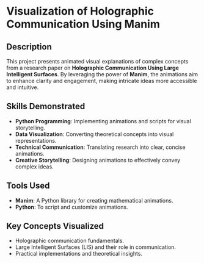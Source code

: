 # Visualization of Holographic Communication Using Manim

## **Description**  
This project presents animated visual explanations of complex concepts from a research paper on **Holographic Communication Using Large Intelligent Surfaces**. By leveraging the power of **Manim**, the animations aim to enhance clarity and engagement, making intricate ideas more accessible and intuitive.

## **Skills Demonstrated**  
- **Python Programming**: Implementing animations and scripts for visual storytelling.  
- **Data Visualization**: Converting theoretical concepts into visual representations.  
- **Technical Communication**: Translating research into clear, concise animations.  
- **Creative Storytelling**: Designing animations to effectively convey complex ideas.

## **Tools Used**  
- **Manim**: A Python library for creating mathematical animations.  
- **Python**: To script and customize animations.

## **Key Concepts Visualized**  
- Holographic communication fundamentals.  
- Large Intelligent Surfaces (LIS) and their role in communication.  
- Practical implementations and theoretical insights.  

